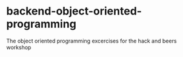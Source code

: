 backend-object-oriented-programming
===================================

The object oriented programming excercises for the hack and beers workshop
